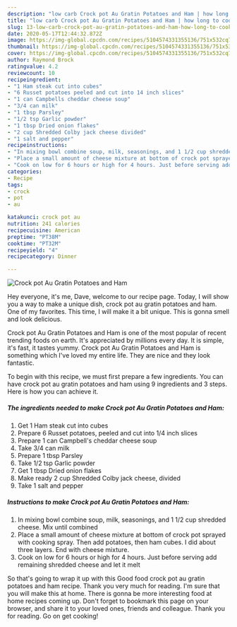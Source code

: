 ```yaml
---
description: "low carb Crock pot Au Gratin Potatoes and Ham | how long to cook Crock pot Au Gratin Potatoes and Ham"
title: "low carb Crock pot Au Gratin Potatoes and Ham | how long to cook Crock pot Au Gratin Potatoes and Ham"
slug: 13-low-carb-crock-pot-au-gratin-potatoes-and-ham-how-long-to-cook-crock-pot-au-gratin-potatoes-and-ham
date: 2020-05-17T12:44:32.872Z
image: https://img-global.cpcdn.com/recipes/5104574331355136/751x532cq70/crock-pot-au-gratin-potatoes-and-ham-recipe-main-photo.jpg
thumbnail: https://img-global.cpcdn.com/recipes/5104574331355136/751x532cq70/crock-pot-au-gratin-potatoes-and-ham-recipe-main-photo.jpg
cover: https://img-global.cpcdn.com/recipes/5104574331355136/751x532cq70/crock-pot-au-gratin-potatoes-and-ham-recipe-main-photo.jpg
author: Raymond Brock
ratingvalue: 4.2
reviewcount: 10
recipeingredient:
- "1 Ham steak cut into cubes"
- "6 Russet potatoes peeled and cut into 14 inch slices"
- "1 can Campbells cheddar cheese soup"
- "3/4 can milk"
- "1 tbsp Parsley"
- "1/2 tsp Garlic powder"
- "1 tbsp Dried onion flakes"
- "2 cup Shredded Colby jack cheese divided"
- "1 salt and pepper"
recipeinstructions:
- "In mixing bowl combine soup, milk, seasonings, and 1 1/2 cup shredded cheese. Mix until combined"
- "Place a small amount of cheese mixture at bottom of crock pot sprayed with cooking spray. Then add potatoes, then ham cubes. I did about three layers. End with cheese mixture."
- "Cook on low for 6 hours or high for 4 hours. Just before serving add remaining shredded cheese and let it melt"
categories:
- Recipe
tags:
- crock
- pot
- au

katakunci: crock pot au 
nutrition: 241 calories
recipecuisine: American
preptime: "PT38M"
cooktime: "PT32M"
recipeyield: "4"
recipecategory: Dinner

---
```



![Crock pot Au Gratin Potatoes and Ham](https://img-global.cpcdn.com/recipes/5104574331355136/751x532cq70/crock-pot-au-gratin-potatoes-and-ham-recipe-main-photo.jpg)

Hey everyone, it's me, Dave, welcome to our recipe page. Today, I will show you a way to make a unique dish, crock pot au gratin potatoes and ham. One of my favorites. This time, I will make it a bit unique. This is gonna smell and look delicious.

Crock pot Au Gratin Potatoes and Ham is one of the most popular of recent trending foods on earth. It's appreciated by millions every day. It is simple, it's fast, it tastes yummy. Crock pot Au Gratin Potatoes and Ham is something which I've loved my entire life. They are nice and they look fantastic.




To begin with this recipe, we must first prepare a few ingredients. You can have crock pot au gratin potatoes and ham using 9 ingredients and 3 steps. Here is how you can achieve it.

<!--inarticleads1-->

##### The ingredients needed to make Crock pot Au Gratin Potatoes and Ham:

1. Get 1 Ham steak cut into cubes
1. Prepare 6 Russet potatoes, peeled and cut into 1/4 inch slices
1. Prepare 1 can Campbell&#39;s cheddar cheese soup
1. Take 3/4 can milk
1. Prepare 1 tbsp Parsley
1. Take 1/2 tsp Garlic powder
1. Get 1 tbsp Dried onion flakes
1. Make ready 2 cup Shredded Colby jack cheese, divided
1. Take 1 salt and pepper




<!--inarticleads2-->

##### Instructions to make Crock pot Au Gratin Potatoes and Ham:

1. In mixing bowl combine soup, milk, seasonings, and 1 1/2 cup shredded cheese. Mix until combined
1. Place a small amount of cheese mixture at bottom of crock pot sprayed with cooking spray. Then add potatoes, then ham cubes. I did about three layers. End with cheese mixture.
1. Cook on low for 6 hours or high for 4 hours. Just before serving add remaining shredded cheese and let it melt




So that's going to wrap it up with this Good food crock pot au gratin potatoes and ham recipe. Thank you very much for reading. I'm sure that you will make this at home. There is gonna be more interesting food at home recipes coming up. Don't forget to bookmark this page on your browser, and share it to your loved ones, friends and colleague. Thank you for reading. Go on get cooking!
